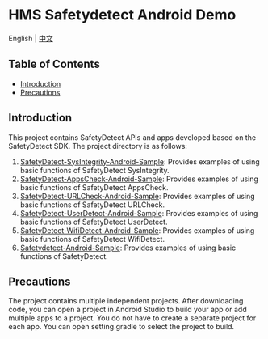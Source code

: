 # HMS Safetydetect Android Demo

English | [中文](https://github.com/HMS-Core/hms-safetydetect-demo-android/blob/master/README_ZH.md)

## Table of Contents

- [Introduction](https://github.com/HMS-Core/hms-safetydetect-demo-android/tree/master#introduction)
- [Precautions](https://github.com/HMS-Core/hms-safetydetect-demo-android/tree/master#precautions)

## Introduction

This project contains SafetyDetect APIs and apps developed based on the SafetyDetect SDK. The project directory is as follows:
1. [SafetyDetect-SysIntegrity-Android-Sample](https://github.com/HMS-Core/hms-safetydetect-demo-android/tree/master/SafetyDetect-SysIntegrity-Android-Sample): Provides examples of using basic functions of SafetyDetect SysIntegrity.
2. [SafetyDetect-AppsCheck-Android-Sample](https://github.com/HMS-Core/hms-safetydetect-demo-android/tree/master/SafetyDetect-AppsCheck-Android-Sample): Provides examples of using basic functions of SafetyDetect AppsCheck.
3. [SafetyDetect-URLCheck-Android-Sample](https://github.com/HMS-Core/hms-safetydetect-demo-android/tree/master/SafetyDetect-URLCheck-Android-Sample): Provides examples of using basic functions of SafetyDetect URLCheck.
4. [SafetyDetect-UserDetect-Android-Sample](https://github.com/HMS-Core/hms-safetydetect-demo-android/tree/master/SafetyDetect-UserDetect-Android-Sample): Provides examples of using basic functions of SafetyDetect UserDetect.
5. [SafetyDetect-WifiDetect-Android-Sample](https://github.com/HMS-Core/hms-safetydetect-demo-android/tree/master/SafetyDetect-WifiDetect-Android-Sample): Provides examples of using basic functions of SafetyDetect WifiDetect.
6. [Safetydetect-Android-Sample](https://github.com/HMS-Core/hms-safetydetect-demo-android/tree/master/safetydetect-android-sample): Provides examples of using basic functions of SafetyDetect.


## Precautions

The project contains multiple independent projects. After downloading code,
you can open a project in Android Studio to build your app or add multiple apps to a project.
You do not have to create a separate project for each app. You can open setting.gradle to select the project to build.



